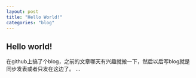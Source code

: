 ```yaml
---
layout: post
title: "Hello World!"
categories: "blog"
---
```


## Hello world!

在github上搞了个blog，之前的文章哪天有兴趣就搬一下，然后以后写blog就是同步发表或者只发在这边了。
...